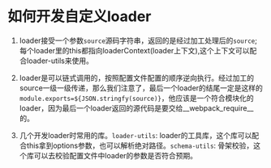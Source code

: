 # 如何开发自定义loader

1. loader接受一个参数`source`源码字符串，返回的是经过加工处理后的`source`;每个loader里的this都指向loaderContext(loader上下文),这个上下文可以配合loader-utils来使用。

2. loader是可以链式调用的，按照配置文件配置的顺序逆向执行。经过加工的source一级一级传递，那么我们注意了，最后一个loader的结尾一定是这样的`module.exports=${JSON.stringfy(source)}`，他应该是一个符合模块化的loader，因为最后一个loader返回的源代码是要交给__webpack_require__的。

3. 几个开发loader时常用的库。`loader-utils`: loader的工具库，这个库可以配合this拿到options参数，也可以解析绝对路径。`schema-utils`: 骨架校验，这个库可以去校验配置文件中loader的参数是否符合预期。